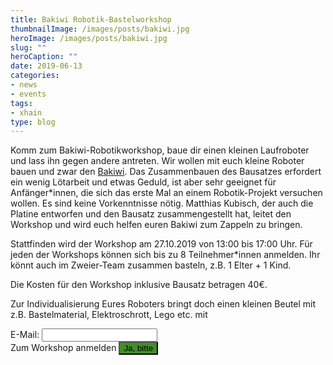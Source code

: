```yaml
---
title: Bakiwi Robotik-Bastelworkshop
thumbnailImage: /images/posts/bakiwi.jpg
heroImage: /images/posts/bakiwi.jpg
slug: ""
heroCaption: ""
date: 2019-06-13
categories:
- news
- events
tags:
- xhain
type: blog
---
```


Komm zum Bakiwi-Robotikworkshop, baue dir einen kleinen Laufroboter und lass ihn gegen andere antreten. Wir wollen mit euch kleine Roboter bauen und zwar den [Bakiwi](https://github.com/ku3i/Bakiwi). Das Zusammenbauen des Bausatzes erfordert ein wenig Lötarbeit und etwas Geduld, ist aber sehr geeignet für Anfänger*innen, die sich das erste Mal an einem Robotik-Projekt versuchen wollen. Es sind keine Vorkenntnisse nötig. Matthias Kubisch, der auch die Platine entworfen und den Bausatz zusammengestellt hat, leitet den Workshop und wird euch helfen euren Bakiwi zum Zappeln zu bringen.

Stattfinden wird der Workshop am 27.10.2019 von 13:00 bis 17:00 Uhr. 
Für jeden der Workshops können sich bis zu 8 Teilnehmer*innen anmelden. Ihr könnt auch im Zweier-Team zusammen basteln, z.B. 1 Elter + 1 Kind.

Die Kosten für den Workshop inklusive Bausatz betragen 40€.

Zur Individualisierung Eures Roboters bringt doch einen kleinen Beutel mit z.B. Bastelmaterial, Elektroschrott, Lego etc. mit

<form action="https://formspree.io/xhain_hack_makespace@posteo.de"
      method="POST">
    <label for="email">E-Mail:
    	<input type="email" name="_replyto" title="E-Mail" required>
    </label><br>
    <label>Zum Workshop anmelden
    	<input type="submit" value="Ja, bitte" style="background:#408e27">
	</label><br>
</form>
